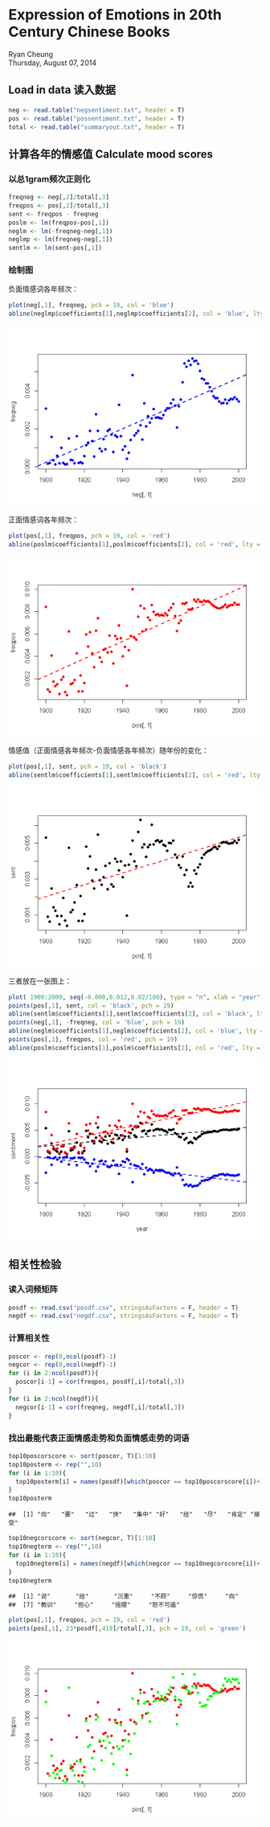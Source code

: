 # Expression of Emotions in 20th Century Chinese Books
Ryan Cheung  
Thursday, August 07, 2014  

## Load in data 读入数据

```r
neg <- read.table("negsentiment.txt", header = T)
pos <- read.table("possentiment.txt", header = T)
total <- read.table("summaryout.txt", header = T)
```

## 计算各年的情感值 Calculate mood scores
### 以总1gram频次正则化


```r
freqneg <- neg[,2]/total[,3]
freqpos <- pos[,2]/total[,3]
sent <- freqpos - freqneg
poslm <- lm(freqpos~pos[,1])
neglm <- lm(-freqneg~neg[,1])
neglmp <- lm(freqneg~neg[,1])
sentlm <- lm(sent~pos[,1])
```
### 绘制图

负面情感词各年频次：

```r
plot(neg[,1], freqneg, pch = 19, col = 'blue')
abline(neglmp$coefficients[1],neglmp$coefficients[2], col = 'blue', lty = 2, lwd = 2)
```

![plot of chunk unnamed-chunk-3](./analysis_files/figure-html/unnamed-chunk-3.png) 

正面情感词各年频次：

```r
plot(pos[,1], freqpos, pch = 19, col = 'red')
abline(poslm$coefficients[1],poslm$coefficients[2], col = 'red', lty = 2, lwd = 2)
```

![plot of chunk unnamed-chunk-4](./analysis_files/figure-html/unnamed-chunk-4.png) 

情感值（正面情感各年频次-负面情感各年频次）随年份的变化：

```r
plot(pos[,1], sent, pch = 19, col = 'black')
abline(sentlm$coefficients[1],sentlm$coefficients[2], col = 'red', lty = 2, lwd = 2)
```

![plot of chunk unnamed-chunk-5](./analysis_files/figure-html/unnamed-chunk-5.png) 

三者放在一张图上：

```r
plot( 1900:2000, seq(-0.008,0.012,0.02/100), type = "n", xlab = "year", ylab = "sentiment") 
points(pos[,1], sent, col = 'black', pch = 19)
abline(sentlm$coefficients[1],sentlm$coefficients[2], col = 'black', lty = 2, lwd = 2)
points(neg[,1], -freqneg, col = 'blue', pch = 19)
abline(neglm$coefficients[1],neglm$coefficients[2], col = 'blue', lty = 2, lwd = 2)
points(pos[,1], freqpos, col = 'red', pch = 19)
abline(poslm$coefficients[1],poslm$coefficients[2], col = 'red', lty = 2, lwd = 2)
```

![plot of chunk unnamed-chunk-6](./analysis_files/figure-html/unnamed-chunk-6.png) 


## 相关性检验
### 读入词频矩阵

```r
posdf <- read.csv("posdf.csv", stringsAsFactors = F, header = T)
negdf <- read.csv("negdf.csv", stringsAsFactors = F, header = T)
```

### 计算相关性

```r
poscor <- rep(0,ncol(posdf)-1)
negcor <- rep(0,ncol(negdf)-1)
for (i in 2:ncol(posdf)){
  poscor[i-1] = cor(freqpos, posdf[,i]/total[,3])
}
for (i in 2:ncol(negdf)){
  negcor[i-1] = cor(freqneg, negdf[,i]/total[,3])
}
```

### 找出最能代表正面情感走势和负面情感走势的词语

```r
top10poscorscore <- sort(poscor, T)[1:10]
top10posterm <- rep("",10)
for (i in 1:10){
  top10posterm[i] = names(posdf)[which(poscor == top10poscorscore[i])+1]
}
top10posterm
```

```
##  [1] "向"   "要"   "过"   "快"   "集中" "好"   "给"   "尽"   "肯定" "接受"
```

```r
top10negcorscore <- sort(negcor, T)[1:10]
top10negterm <- rep("",10)
for (i in 1:10){
  top10negterm[i] = names(negdf)[which(negcor == top10negcorscore[i])+1]
}
top10negterm
```

```
##  [1] "说"       "给"       "沉重"     "不顾"     "惊慌"     "向"      
##  [7] "教训"     "担心"     "摇摆"     "怒不可遏"
```


```r
plot(pos[,1], freqpos, pch = 19, col = 'red')
points(pos[,1], 23*posdf[,419]/total[,3], pch = 19, col = 'green')
```

![plot of chunk unnamed-chunk-10](./analysis_files/figure-html/unnamed-chunk-10.png) 

